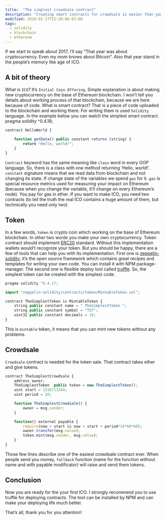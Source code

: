```yaml
---
title:  "The simplest crowdsale contract"
description: "Creating smart contracts for crowdsale is easier than you think"
modified: 2018-01-17T12:20:00-03:00
tags:
  - solidity
  - blockchain
  - ethereum
---
```


If we start to speak about 2017, I’ll say “That year was about cryptocurrency. Even my mom knows about Bitcoin”. Also that year stand in the people’s memory like age of ICO.

## A bit of theory

What is `ICO`? It’s `Initial Coin Offering`. Simple explanation is about making new cryptocurrency on the base of Ethereum blockchain. I won’t tell you details about working process of that blockchain, because we are here because of code.
What is smart contract? That is a piece of code uploaded to the blockchain and working there. For writing them is used 
`Solidity` language. In the example below you can watch the simplest smart contract.
pragma solidity ^0.4.18;

```javascript
contract HelloWorld {
    
    function getData() public constant returns (string) {
        return "Hello, world!";
    }    
}
```

`Contract` keyword has the same meaning like `class` word in every OOP language. So, there is a class with one method returning ‘Hello, world!’. `constant` signature means that we read data from blockchain and not changing its state. If change state of the variables we spend `gas` for it. `gas` is special resource metrics used for measuring your impact on Ethereum
(because when you change the variable, it’ll change on every Ethereum’s node). You pay for gas in ether.
If you want to make ICO, you need two contracts (to tell the truth the real ICO contains a huge amount of them, but technically you need only two)

## Token

In a few words, `token` is crypto coin which working on the base of Ethereum blockchain. In other two words you make your own cryptocurrency.
Token contract should implement <a href="https://github.com/ethereum/EIPs/blob/master/EIPS/eip-20-token-standard.md">ERC20</a>  standard. Without this implementation wallets would’t recognize your token.
But you should be happy, there are a few of tools that can help you with its implementation. First one is <a href="https://github.com/OpenZeppelin/zeppelin-solidity">zeppelin-solidity</a>, it’s the open source framework which contains great recipes and templates for writing your own code. You can install it with NPM package-manager. 
The second one is flexible deploy tool called <a href="https://github.com/trufflesuite/truffle">truffle</a>.
So, the simplest token can be created with the simplest code. 

```javascript
pragma solidity ^0.4.17;

import "zeppelin-solidity/contracts/token/MintableToken.sol";

contract TheSimplestToken is MintableToken {
    string public constant name = " TheSimplestToken ";
    string public constant symbol = "TST";
    uint32 public constant decimals = 18;
}
```

This is `mintable` token, it means that you can mint new tokens without any problems.

## Crowdsale

`Crowdsale` contract is needed for the token sale. That contract takes ether and give tokens. 

```javascript
contract TheSimplestCrowdsale {
    address owner;
    TheSimplestToken  public token = new TheSimplestToken();
    uint start = 1516713344;
    uint period = 20;

    function TheSimplestCrowdsale() {
        owner = msg.sender;
    }

    function() external payable {
        require(now > start && now < start + period*24*60*60);
        owner.transfer(msg.value);
        token.mint(msg.sender, msg.value);
    }
}
```

Those few lines describe one of the easiest crowdsale contract ever. When people send you money, `fallback` function (name for the function without name and with payable modificator) will raise and send them tokens.

## Conclusion

Now you are ready for the your first ICO. I strongly recommend you to use truffle for deploying contracts. The tool can be installed by NPM and can make your deploying life much better.

That’s all, thank you for you attention!
